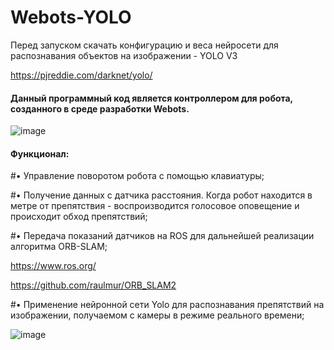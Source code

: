 # Webots-YOLO

Перед запуском скачать конфигурацию и веса нейросети для распознавания объектов на изображении - YOLO V3

https://pjreddie.com/darknet/yolo/

#### Данный программный код является контроллером для робота, созданного в среде разработки Webots.

![image](https://user-images.githubusercontent.com/108614519/177049664-4afe8b03-2248-485f-a495-1c9a4a607435.png)

#### Функционал:

#• Управление поворотом робота с помощью клавиатуры;

#• Получение данных с датчика расстояния. Когда робот находится в метре от препятствия - воспроизводится голосовое оповещение и происходит обход препятствий;

#• Передача показаний датчиков на ROS для дальнейшей реализации алгоритма ORB-SLAM;

https://www.ros.org/

https://github.com/raulmur/ORB_SLAM2

#• Применение нейронной сети Yolo для распознавания препятствий на изображении, получаемом с камеры в режиме реального времени;

![image](https://user-images.githubusercontent.com/108614519/177051211-d63ff748-41ad-4451-9117-75c779de3ee3.png)



